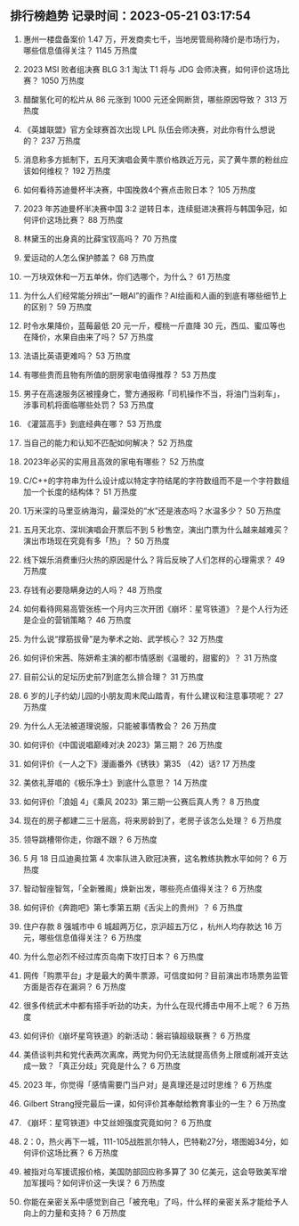 
## 排行榜趋势 记录时间：2023-05-21 03:17:54
  
  1. 惠州一楼盘备案价 1.47 万，开发商卖七千，当地房管局称降价是市场行为，哪些信息值得关注？ 1145 万热度
    
  2. 2023 MSI 败者组决赛 BLG 3:1 淘汰 T1 将与 JDG 会师决赛，如何评价这场比赛？ 1050 万热度
    
  3. 醋酸氢化可的松片从 86 元涨到 1000 元还全网断货，哪些原因导致？ 313 万热度
    
  4. 《英雄联盟》官方全球赛首次出现 LPL 队伍会师决赛，对此你有什么想说的？ 237 万热度
    
  5. 消息称多方抵制下，五月天演唱会黄牛票价格跌近万元，买了黄牛票的粉丝应该如何维权？ 192 万热度
    
  6. 如何看待苏迪曼杯半决赛，中国挽救4个赛点击败日本？ 105 万热度
    
  7. 2023 年苏迪曼杯半决赛中国 3:2 逆转日本，连续挺进决赛将与韩国争冠，如何评价这场比赛？ 88 万热度
    
  8. 林黛玉的出身真的比薛宝钗高吗？ 70 万热度
    
  9. 爱运动的人怎么保护膝盖？ 68 万热度
    
  10. 一万块双休和一万五单休，你们选哪个，为什么？ 61 万热度
    
  11. 为什么人们经常能分辨出“一眼AI”的画作？AI绘画和人画的到底有哪些细节上的区别？ 59 万热度
    
  12. 时令水果降价，蓝莓最低 20 元一斤，樱桃一斤直降 30 元，西瓜、蜜瓜等也在降价，水果自由来了吗？ 57 万热度
    
  13. 法语比英语更难吗？ 53 万热度
    
  14. 有哪些贵而且物有所值的厨房家电值得推荐？ 53 万热度
    
  15. 男子在高速服务区被撞身亡，警方通报称「司机操作不当，将油门当刹车」，涉事司机将面临哪些处罚？ 53 万热度
    
  16. 《灌篮高手》到底经典在哪？ 53 万热度
    
  17. 当自己的能力和认知不匹配如何解决？ 52 万热度
    
  18. 2023年必买的实用且高效的家电有哪些？ 52 万热度
    
  19. C/C++的字符串为什么设计成以特定字符结尾的字符数组而不是一个字符数组加一个长度的结构体？ 51 万热度
    
  20. 1万米深的马里亚纳海沟，最深处的“水”还是液态吗？水温多少？ 50 万热度
    
  21. 五月天北京、深圳演唱会开票后不到 5 秒售空，演出门票为什么越来越难买？演出市场现在究竟有多「热」？ 50 万热度
    
  22. 线下娱乐消费重归火热的原因是什么？背后反映了人们怎样的心理需求？ 49 万热度
    
  23. 存钱有必要隐瞒身边的人吗？ 48 万热度
    
  24. 如何看待网易高管张栋一个月内三次开团《崩坏：星穹铁道》？是个人行为还是企业的营销策略？ 46 万热度
    
  25. 为什么说“撑筋拔骨”是为拳术之始、武学核心？ 32 万热度
    
  26. 如何评价宋茜、陈妍希主演的都市情感剧《温暖的，甜蜜的》？ 31 万热度
    
  27. 目前公认的足坛历史前7到底怎么排合理？ 31 万热度
    
  28. 6 岁的儿子约幼儿园的小朋友周末爬山踏青，有什么建议和注意事项呢？ 27 万热度
    
  29. 为什么人无法被道理说服，只能被事情教会？ 26 万热度
    
  30. 如何评价《中国说唱巅峰对决 2023》第三期？ 26 万热度
    
  31. 如何评价《一人之下》漫画番外《锈铁》第35 （42）话? 17 万热度
    
  32. 美依礼芽唱的《极乐净土》到底什么意思？ 14 万热度
    
  33. 如何评价「浪姐 4」《乘风 2023》第三期一公赛后真人秀？ 8 万热度
    
  34. 现在的房子都建二三十层高，将来房龄到了，老房子该怎么处理？ 6 万热度
    
  35. 领导跳槽带你走，你跟不跟？ 6 万热度
    
  36. 5 月 18 日瓜迪奥拉第 4 次率队进入欧冠决赛，这名教练执教水平如何？ 6 万热度
    
  37. 智动智座智驾，「全新雅阁」焕新出发，哪些亮点值得关注？ 6 万热度
    
  38. 如何评价《奔跑吧》第七季第五期《舌尖上的贵州》？ 6 万热度
    
  39. 住户存款 8 强城市中 6 城超两万亿，京沪超五万亿 ，杭州人均存款达 16 万元，哪些信息值得关注？ 6 万热度
    
  40. 为什么忽必烈不经过库页岛南下攻打日本？ 6 万热度
    
  41. 网传「购票平台」才是最大的黄牛票源，可信度如何？目前演出市场票务监管方面是否存在漏洞？ 6 万热度
    
  42. 很多传统武术中都有搭手听劲的功夫，为什么在现代搏击中用不上呢？ 6 万热度
    
  43. 如何评价《崩坏星穹铁道》的新活动：磐岩镇超级联赛？ 6 万热度
    
  44. 美债谈判共和党代表两次离席，两党为何仍无法就提高债务上限或削减开支达成一致？「真正分歧」究竟是什么？ 6 万热度
    
  45. 2023 年，你觉得「感情需要门当户对」是真理还是过时思维？ 6 万热度
    
  46. Gilbert Strang授完最后一课，如何评价其奉献给教育事业的一生？ 6 万热度
    
  47. 《崩坏：星穹铁道》中艾丝妲强度究竟如何？ 6 万热度
    
  48. 2：0，热火再下一城，111-105战胜凯尔特人，巴特勒27分，塔图姆34分，如何评价这场比赛？ 6 万热度
    
  49. 被指对乌军援谎报价格，美国防部回应称多算了 30 亿美元，这会导致美军增加军援吗？如何评价这一失误？ 6 万热度
    
  50. 你能在亲密关系中感觉到自己「被充电」了吗，什么样的亲密关系才能给予人向上的力量和支持？ 6 万热度
    